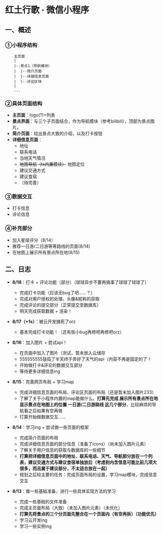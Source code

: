 # **红土行歌 · 微信小程序**

## **一、概述**

### **①小程序结构**

```
    主页面
    |
    |--景点1（导航模块）
    |  |--简介页面
    |  |--详细信息页面
    |  \--评论区块
    |
    ...

```

### **②具体页面结构**

+ **主页面**：logo(?)+列表
+ **景点界面**：与三个子页面结合，作为导航模块（参考bilibili），顶部为景点图片。
+ **简介页面**：给出景点大致的介绍，以及打卡按钮
+ **详细信息页面**：
  + 地址
  + 联系电话
  + 当地天气情况
  + ~~地图导航（tx内置模块）~~ 地图定位
  + 建议交通方式
  + 建议食宿
  + （待完善）

### **③数据交互**

+ 打卡信息
+ 评论信息

### **④补充部分**

+ 加入星级评分（8/14）
+ 推荐一日游/二日游等等路线的页面(8/14)
+ 在地图上展示所有景点所在地(8/15)

## **二、日志**
+ **8/18**：打卡 + 评论功能（部分）（球球异步不要再搞事了球球了球球了）
  + 完成打卡功能（应该无bug了吧……？）
  + 完成对用户授权的处理、头像&昵称的获取
  + 完成评论的提交部分（正常提交至数据库）
  + 明天完成获取数据 + 渲染！

+ **8/17（+1s）**：被云开发搞死了orz
  + 基本完成打卡功能！（还有些小bug再修吧再修吧orz）

+ **8/16**：加入图片 + 尝试api！
  + 在页面中加入了图片（测试，暂未放入云储存
  + 555555555鼓捣了半天终于弄好了天气的api（内容不再是固定的了！
  + 开始做打卡&评论的数据交互部分
  + 等待更多详细信息ing

+ **8/15**：完善网页布局 + 学习map
  + 完成详细信息页面的布局、评论区页面的布局（还是暂未加入图片233）
  + 了解了关于小程序内置的map能做什么。**打算先完成 展示所有景点所在地 显示景点在地图上的位置 一日游/二日游路线 这几个部分**，比较麻烦的导航看之后如果有空再做
  + 打算开始做数据交互……

+ **8/14**：学习ing + 尝试做一些页面的框架
  + 完成简介页面的布局
  + 完成详细信息页面的部分信息（准备了icons）（尚未加入图片元素）
  + 了解关于用户信息的获取与数据库的一些细节
  + **打算把详细信息页面中的地址、联系电话、天气、导航部分放在一个列表，建议交通方式与建议食宿单独放后（考虑到内含信息可能比前几项大很多，而且属于建议部分，不太适合放在一起）**
  + 规划之后较主要的任务：完成页面布局的设置，学习map模块，完成信息交互


+ **8/13**：做一些基础准备，进行一些具体实现方法的学习
  + 完成一些基础的文件准备
  + 完成主页面布局（大致）（未加入图片元素）（未优化）
  + **打算先将景点的三个分页面先整合在一个页面内（有空再拆）（功能优先）**
  + 学习云开发ing
  + 学习一些实例ing
